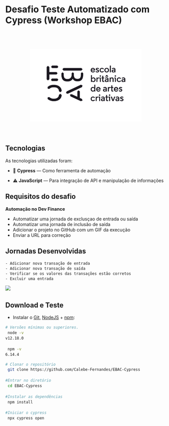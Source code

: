 # Desafio Teste Automatizado com Cypress (Workshop EBAC)


<h1 align="center">
<br>
  <img src="https://github.com/Calebe-Fernandes/assets/blob/main/ebac%20logo.png?raw=true" alt="EBAC" width="350">
<br>
<br>
</h1>

</h1>

## Tecnologias

As tecnologias utilizadas foram:

- 💠 **Cypress** —  Como ferramenta de automação

- ⚠️ **JavaScript** — Para integração de API e manipulação de informações

 ## Requisitos do desafio

**Automação no Dev Finance** 
- Automatizar uma jornada de exclusçao de entrada ou saída
- Automatizar uma jornada de inclusão de saída
- Adicionar o projeto no GitHub com um GIF da execução
- Enviar a URL para correção

## Jornadas Desenvolvidas
    - Adicionar nova transação de entrada
    - Adicionar nova transação de saída
    - Verificar se os valores das transações estão corretos
    - Excluir uma entrada

<img src ="https://github.com/Calebe-Fernandes/assets/blob/main/EBAC-Google-Chrome-2021-11-04-09-56-23.gif?raw=true" width="980">


##  Download e Teste

-  Instalar o [Git](https://git-scm.com/), [NodeJS](https://nodejs.org/pt-br/download/) + [npm](https://www.npmjs.com/get-npm):

```bash
# Versões mínimas ou superiores.
 node -v
v12.18.0

 npm -v
6.14.4
```
```bash
# Clonar o repositório
 git clone https://github.com/Calebe-Fernandes/EBAC-Cypress

#Entrar no diretório
 cd EBAC-Cypress

#Instalar as dependências
 npm install

#Iniciar o cypress
 npx cypress open
```

